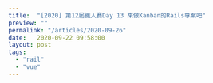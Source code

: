 ```yaml
---
title:  "[2020] 第12屆鐵人賽Day 13 來做Kanban的Rails專案吧"
preview: ""
permalink: "/articles/2020-09-26"
date:   2020-09-22 09:58:00
layout: post
tags: 
  - "rail"
  - "vue"    
---
```



